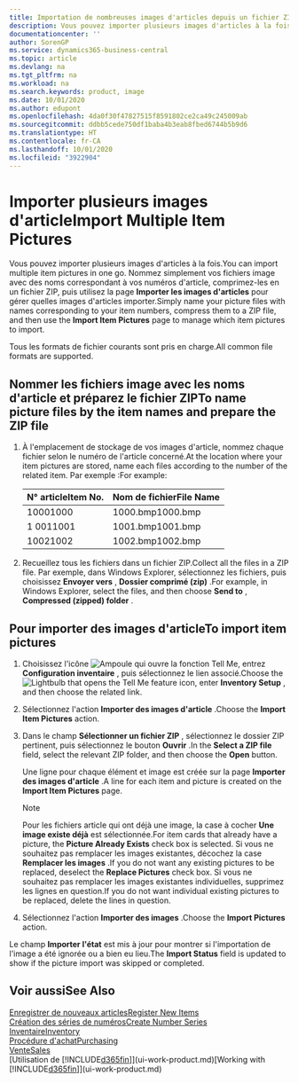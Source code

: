 ```yaml
---
title: Importation de nombreuses images d'articles depuis un fichier ZIP| Microsoft Docs
description: Vous pouvez importer plusieurs images d'articles à la fois. Nommez simplement vos fichiers image avec des noms correspondant à vos numéros d'article, comprimez-les en un fichier zip, puis utilisez la page Importer les images d'articles pour gérer quelles images d'articles importer.
documentationcenter: ''
author: SorenGP
ms.service: dynamics365-business-central
ms.topic: article
ms.devlang: na
ms.tgt_pltfrm: na
ms.workload: na
ms.search.keywords: product, image
ms.date: 10/01/2020
ms.author: edupont
ms.openlocfilehash: 4da0f30f47827515f8591802ce2ca49c245009ab
ms.sourcegitcommit: ddbb5cede750df1baba4b3eab8fbed6744b5b9d6
ms.translationtype: HT
ms.contentlocale: fr-CA
ms.lasthandoff: 10/01/2020
ms.locfileid: "3922904"
---
```

# <a name="import-multiple-item-pictures"></a><span data-ttu-id="bf890-104">Importer plusieurs images d'article</span><span class="sxs-lookup"><span data-stu-id="bf890-104">Import Multiple Item Pictures</span></span>
<span data-ttu-id="bf890-105">Vous pouvez importer plusieurs images d'articles à la fois.</span><span class="sxs-lookup"><span data-stu-id="bf890-105">You can import multiple item pictures in one go.</span></span> <span data-ttu-id="bf890-106">Nommez simplement vos fichiers image avec des noms correspondant à vos numéros d'article, comprimez-les en un fichier ZIP, puis utilisez la page **Importer les images d'articles** pour gérer quelles images d'articles importer.</span><span class="sxs-lookup"><span data-stu-id="bf890-106">Simply name your picture files with names corresponding to your item numbers, compress them to a ZIP file, and then use the **Import Item Pictures** page to manage which item pictures to import.</span></span>

<span data-ttu-id="bf890-107">Tous les formats de fichier courants sont pris en charge.</span><span class="sxs-lookup"><span data-stu-id="bf890-107">All common file formats are supported.</span></span>

## <a name="to-name-picture-files-by-the-item-names-and-prepare-the-zip-file"></a><span data-ttu-id="bf890-108">Nommer les fichiers image avec les noms d'article et préparez le fichier ZIP</span><span class="sxs-lookup"><span data-stu-id="bf890-108">To name picture files by the item names and prepare the ZIP file</span></span>
1. <span data-ttu-id="bf890-109">À l'emplacement de stockage de vos images d'article, nommez chaque fichier selon le numéro de l'article concerné.</span><span class="sxs-lookup"><span data-stu-id="bf890-109">At the location where your item pictures are stored, name each files according to the number of the related item.</span></span> <span data-ttu-id="bf890-110">Par exemple :</span><span class="sxs-lookup"><span data-stu-id="bf890-110">For example:</span></span>

    |<span data-ttu-id="bf890-111">N° article</span><span class="sxs-lookup"><span data-stu-id="bf890-111">Item No.</span></span>|<span data-ttu-id="bf890-112">Nom de fichier</span><span class="sxs-lookup"><span data-stu-id="bf890-112">File Name</span></span>|
    |-|-|
    |<span data-ttu-id="bf890-113">1000</span><span class="sxs-lookup"><span data-stu-id="bf890-113">1000</span></span>|<span data-ttu-id="bf890-114">1000.bmp</span><span class="sxs-lookup"><span data-stu-id="bf890-114">1000.bmp</span></span>|
    |<span data-ttu-id="bf890-115">1 001</span><span class="sxs-lookup"><span data-stu-id="bf890-115">1001</span></span>|<span data-ttu-id="bf890-116">1001.bmp</span><span class="sxs-lookup"><span data-stu-id="bf890-116">1001.bmp</span></span>|
    |<span data-ttu-id="bf890-117">1002</span><span class="sxs-lookup"><span data-stu-id="bf890-117">1002</span></span>|<span data-ttu-id="bf890-118">1002.bmp</span><span class="sxs-lookup"><span data-stu-id="bf890-118">1002.bmp</span></span>|

2. <span data-ttu-id="bf890-119">Recueillez tous les fichiers dans un fichier ZIP.</span><span class="sxs-lookup"><span data-stu-id="bf890-119">Collect all the files in a ZIP file.</span></span> <span data-ttu-id="bf890-120">Par exemple, dans Windows Explorer, sélectionnez les fichiers, puis choisissez **Envoyer vers** , **Dossier comprimé (zip)** .</span><span class="sxs-lookup"><span data-stu-id="bf890-120">For example, in Windows Explorer, select the files, and then choose **Send to** , **Compressed (zipped) folder** .</span></span>     

## <a name="to-import-item-pictures"></a><span data-ttu-id="bf890-121">Pour importer des images d'article</span><span class="sxs-lookup"><span data-stu-id="bf890-121">To import item pictures</span></span>
1. <span data-ttu-id="bf890-122">Choisissez l'icône ![Ampoule qui ouvre la fonction Tell Me](media/ui-search/search_small.png "Dites-moi ce que vous voulez faire"), entrez **Configuration inventaire** , puis sélectionnez le lien associé.</span><span class="sxs-lookup"><span data-stu-id="bf890-122">Choose the ![Lightbulb that opens the Tell Me feature](media/ui-search/search_small.png "Tell me what you want to do") icon, enter **Inventory Setup** , and then choose the related link.</span></span>
2. <span data-ttu-id="bf890-123">Sélectionnez l'action **Importer des images d'article** .</span><span class="sxs-lookup"><span data-stu-id="bf890-123">Choose the **Import Item Pictures** action.</span></span>
3. <span data-ttu-id="bf890-124">Dans le champ **Sélectionner un fichier ZIP** , sélectionnez le dossier ZIP pertinent, puis sélectionnez le bouton **Ouvrir** .</span><span class="sxs-lookup"><span data-stu-id="bf890-124">In the **Select a ZIP file** field, select the relevant ZIP folder, and then choose the **Open** button.</span></span>

    <span data-ttu-id="bf890-125">Une ligne pour chaque élément et image est créée sur la page **Importer des images d'article** .</span><span class="sxs-lookup"><span data-stu-id="bf890-125">A line for each item and picture is created on the **Import Item Pictures** page.</span></span>

    > [!NOTE]
    > <span data-ttu-id="bf890-126">Pour les fichiers article qui ont déjà une image, la case à cocher **Une image existe déjà** est sélectionnée.</span><span class="sxs-lookup"><span data-stu-id="bf890-126">For item cards that already have a picture, the **Picture Already Exists** check box is selected.</span></span> <span data-ttu-id="bf890-127">Si vous ne souhaitez pas remplacer les images existantes, décochez la case **Remplacer les images** .</span><span class="sxs-lookup"><span data-stu-id="bf890-127">If you do not want any existing pictures to be replaced, deselect the **Replace Pictures** check box.</span></span> <span data-ttu-id="bf890-128">Si vous ne souhaitez pas remplacer les images existantes individuelles, supprimez les lignes en question.</span><span class="sxs-lookup"><span data-stu-id="bf890-128">If you do not want individual existing pictures to be replaced, delete the lines in question.</span></span>

3. <span data-ttu-id="bf890-129">Sélectionnez l'action **Importer des images** .</span><span class="sxs-lookup"><span data-stu-id="bf890-129">Choose the **Import Pictures** action.</span></span>

<span data-ttu-id="bf890-130">Le champ **Importer l'état** est mis à jour pour montrer si l'importation de l'image a été ignorée ou a bien eu lieu.</span><span class="sxs-lookup"><span data-stu-id="bf890-130">The **Import Status** field is updated to show if the picture import was skipped or completed.</span></span>       

## <a name="see-also"></a><span data-ttu-id="bf890-131">Voir aussi</span><span class="sxs-lookup"><span data-stu-id="bf890-131">See Also</span></span>
[<span data-ttu-id="bf890-132">Enregistrer de nouveaux articles</span><span class="sxs-lookup"><span data-stu-id="bf890-132">Register New Items</span></span>](inventory-how-register-new-items.md)  
[<span data-ttu-id="bf890-133">Création des séries de numéros</span><span class="sxs-lookup"><span data-stu-id="bf890-133">Create Number Series</span></span>](ui-create-number-series.md)  
[<span data-ttu-id="bf890-134">Inventaire</span><span class="sxs-lookup"><span data-stu-id="bf890-134">Inventory</span></span>](inventory-manage-inventory.md)  
[<span data-ttu-id="bf890-135">Procédure d'achat</span><span class="sxs-lookup"><span data-stu-id="bf890-135">Purchasing</span></span>](purchasing-manage-purchasing.md)  
[<span data-ttu-id="bf890-136">Vente</span><span class="sxs-lookup"><span data-stu-id="bf890-136">Sales</span></span>](sales-manage-sales.md)  
<span data-ttu-id="bf890-137">[Utilisation de [!INCLUDE[d365fin](includes/d365fin_md.md)]](ui-work-product.md)</span><span class="sxs-lookup"><span data-stu-id="bf890-137">[Working with [!INCLUDE[d365fin](includes/d365fin_md.md)]](ui-work-product.md)</span></span>
